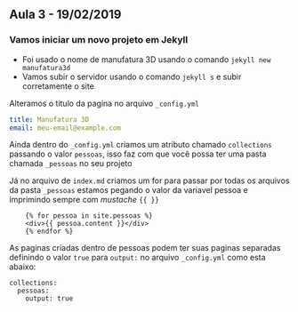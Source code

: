 ## Aula 3 - 19/02/2019

### Vamos iniciar um novo projeto em Jekyll

-   Foi usado o nome de manufatura 3D usando o comando `jekyll new manufatura3d`
-   Vamos subir o servidor usando o comando `jekyll s` e subir corretamente o site

Alteramos o titulo da pagina no arquivo `_config.yml`

``` yml
title: Manufatura 3D
email: meu-email@example.com
```

Ainda dentro do `_config.yml` criamos um atributo chamado `collections` passando o valor `pessoas`, isso faz com que você possa ter uma pasta chamada `_pessoas` no seu projeto

Já no arquivo de `index.md` criamos um for para passar por todas os arquivos da pasta `_pessoas` estamos pegando o valor da variavel pessoa e imprimindo sempre com _mustache_ `{{ }} `

``` liquid
    {% for pessoa in site.pessoas %}
    <div>{{ pessoa.content }}</div>
    {% endfor %}
```

As paginas criadas dentro de pessoas podem ter suas paginas separadas definindo o valor `true` para `output:` no arquivo `_config.yml` como esta abaixo:

``` liquid
collections: 
  pessoas: 
    output: true
```



